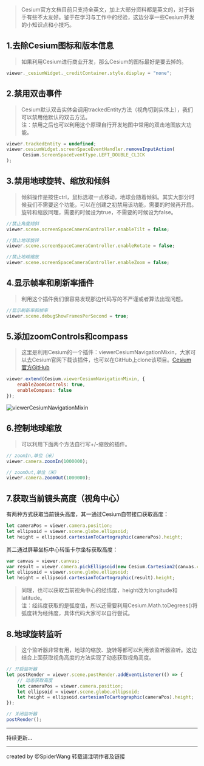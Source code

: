 > Cesium官方文档目前只支持全英文，加上大部分资料都是英文的，对于新手有些不太友好。鉴于在学习与工作中的经验，这边分享一些Cesium开发的小知识点和小技巧。

## 1.去除Cesium图标和版本信息
> 如果利用Cesium进行商业开发，那么Cesium的图标最好是要去掉的。

```javascript
viewer._cesiumWidget._creditContainer.style.display = "none";
```
## 2.禁用双击事件
> Cesium默认双击实体会调用trackedEntity方法（视角切到实体上），我们可以禁用他默认的双击方法。   
> 注：禁用之后也可以利用这个原理自行开发地图中常用的双击地图放大功能。

```javascript
viewer.trackedEntity = undefined;
viewer.cesiumWidget.screenSpaceEventHandler.removeInputAction(
      Cesium.ScreenSpaceEventType.LEFT_DOUBLE_CLICK
);
```
## 3.禁用地球旋转、缩放和倾斜
> 倾斜操作是按住ctrl，鼠标选取一点移动，地球会随着倾斜。其实大部分时候我们不需要这个功能，可以在创建之初禁用该功能，需要的时候再开启。    
> 旋转和缩放同理，需要的时候设为true，不需要的时候设为false。

```javascript
//禁止角度倾斜
viewer.scene.screenSpaceCameraController.enableTilt = false;    

//禁止地球旋转
viewer.scene.screenSpaceCameraController.enableRotate = false;

//禁止地球缩放
viewer.scene.screenSpaceCameraController.enableZoom = false;
```
## 4.显示帧率和刷新率插件
> 利用这个插件我们很容易发现那边代码写的不严谨或者算法出现问题。

```javascript
//显示刷新率和帧率
viewer.scene.debugShowFramesPerSecond = true;
```
## 5.添加zoomControls和compass
> 这里是利用Cesium的一个插件：viewerCesiumNavigationMixin，大家可以去Cesium官网下载该插件，也可以在GitHub上clone该项目。[Cesium 官方GitHub](https://github.com/AnalyticalGraphicsInc)

```javascript
viewer.extend(Cesium.viewerCesiumNavigationMixin, {
	enableZoomControls: true, 
	enableCompass: false
});
```
![viewerCesiumNavigationMixin](https://wangdunwen.github.io/static/images/zoomControl.png)

## 6.控制地球缩放
> 可以利用下面两个方法自行写+/-缩放的插件。

```javascript
// zoomIn,单位（米）
viewer.camera.zoomIn(1000000);

// zoomOut,单位（米）
viewer.camera.zoomOut(1000000);
```
## 7.获取当前镜头高度（视角中心）

有两种方式获取当前镜头高度，其一通过Cesium自带接口获取高度：

```javascript
let cameraPos = viewer.camera.position;
let ellipsoid = viewer.scene.globe.ellipsoid;
let height = ellipsoid.cartesianToCartographic(cameraPos).height;
```
其二通过屏幕坐标中心转笛卡尔坐标获取高度：

```javascript
var canvas = viewer.canvas;
var result = viewer.camera.pickEllipsoid(new Cesium.Cartesian2(canvas.clientHeight / 2, canvas.clientWidth / 2));
let ellipsoid = viewer.scene.globe.ellipsoid;
let height = ellipsoid.cartesianToCartographic(result).height;
```

> 同理，也可以获取当前视角中心的经纬度，height改为longitude和latitude。    
> 注：经纬度获取的是弧度值，所以还需要利用Cesium.Math.toDegrees()将弧度转为经纬度，具体代码大家可以自行尝试。

## 8.地球旋转监听
> 这个监听器非常有用，地球的缩放、旋转等都可以利用该监听器监听。这边结合上面获取视角高度的方法实现了动态获取视角高度。

```javascript
// 开启监听器
let postRender = viewer.scene.postRender.addEventListener(() => {
	// 动态获取高度
	let cameraPos = viewer.camera.position;
	let ellipsoid = viewer.scene.globe.ellipsoid;
	let height = ellipsoid.cartesianToCartographic(cameraPos).height;
});

// 关闭监听器
postRender();
```
------------------------------------------------
持续更新...

-------------------
<!--more-->

created by @SpiderWang
转载请注明作者及链接


<!--more-->